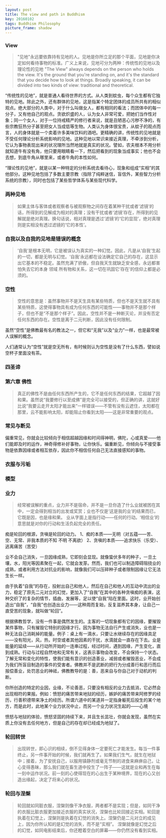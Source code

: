 ```yaml
---
layout: post
title: The view and path in Buddhism
key: 20160102
tags: Buddhism Philosophy
picture_frame: shadow
---
```


### View
> "见地"永远要依靠持有见地的人。见地是你所立足的那个平面，见地是你决定如何看待事物的标准。广义上来说，见地可分为两种：传统性的见地以及理论性的见地
> "The View" always depends on the person who holds the view. It's the ground that you're standing on, and it's the standard that you decide how to look at things. Broadly speaking, it can be divided into two kinds of view: traditional and theoretical.
<!--more-->

“传统性的见地”，就是普通人看待世界的方式。从人类到蚊虫，每个众生都有它独特的见地。除此之外，还有群体的见地，这是指某个特定团体的成员所共有的相似观点。绝大部分的人类中，对于什么叫做女人，都有相同的看法；而团体中的每一分子，又有他自己的观点。贪欲炽盛的人，认为女人非常可爱，把她们当作性对象；同一个女人，对于一位持戒精严的修行者来说，就是丑陋恶心污秽不净的，有些宗教狂热分子甚至把女人当成低等生物。人类认为身体很宝贵，从蚊子的观点而言，人的身体就是一个卖着许多美味饮料的酒吧。更精确的讲，传统性的见地就是不受任何理论分析系统影响的见地。这种见地以常识来接近真理，不牵涉到分析，它认为事物表现出来的状况理所当然地就是真实的状况。譬如，农夫根本不用分析就知道牛有没有角，他只要用眼睛看一下，然后把看到的现象当成事实；他也不会去想，到底牛角从哪里来，或者牛角的本性如何。

“理论性的见地”，就是以某一种特定的分析系统去看待心，现象和组成“实相”的其他部分。这种见地包括了多数主要宗教（指除了纯粹迷信，盲信外，某些智力分析系统的宗教），同时也包括了某些哲学体系与某些现代科学。

### 两种见地
> 如果主体与客体或者观察者与被观察物之间存在着某种干扰或者‘滤镜’的话，所得到的见解成为相对的真理；没有干扰或者‘滤镜’存在，所得到的见解就是绝对真理。换句话说，相对真理是透过‘滤镜’的‘它的显现’，绝对真理则是实相没有透过滤镜的‘它的本性’。

### 自我以及自我的见地是错误的概念
> ‘自我’是根本无明，它是被误认为真实的一种幻觉。因此，凡是从‘自我’生起的一切，都是无明与幻觉。‘自我’永远都在设法确定它自己的存在，这显示出它基本的不稳定。虽然充满了骄傲，但自我天生就缺乏安全感，永远都害怕失去它的本身 领域 所有物和关系，这一切在巩固它‘存在’的信仰上都是必须的。

### 空性

> 空性的意思是：虽然事物并不是天生具有某些特质，但也不是天生就不具有某些特质，这使得事物具有成为任何东西的可能性——事物并不是那个样子，但也不是“不是那个样子”。因此，空性并不是一种断灭论，并没有否定任何东西的存在。空性是离于二元判断，因此没有任何限制。

虽然“空性”是佛教最有名的教法之一，但它和“无我”以及“业力”一样，也是最常被人误解的概念。

人们通常认为“空性”就是空无所有，有时候则认为空性是没有了什么东西，譬如说空杯子里面没有茶。

### 四圣谛

### 第六章 佛性
> 真正的佛性不是由任何东西所产生的，它不是任何东西的结果，它超越了因和果。虽然说“我要修行以至成佛”是完全可以接受的，但正确的讲，这就好比说“我要云走开太阳才能出来”一样错误——不管有没有云遮住，太阳都在那里，云不能影响太阳，却能阻止你看到太阳——这是非常重要的观点。

### 常见与断见

偏重常见，你就会比较倾向于相信超越因缘和时间得神明，佛陀，心或真爱——他们能即及时的运作，神奇得修补好事物，让你快乐。偏重断见，你倾向与不接受事物是依靠因缘或者相互依存，因此你不相信任何自己无法直接感知的事物。

### 衣服与污垢

### 模型

### 业力

> 经常被误解的重点，业力并不是宿命，并不是一旦你造了什么业就被困在其中，一定会得到相当的出发或奖赏；业也不仅是‘这是我的业’的结果而已，它既是因，也是缘和果。
业从字面上是指行动——任何的行动。‘相信业’的意思就是对你的行动和生活负起完全的责任。

痴是轮回的根源，贪嗔是轮回的动力。
1、痴的本质——无明（对五蕴——苦、空、无常、非我本质的不知 不明 不离欲）
2、贪嗔的本质——追求快乐（乐受）、逃离痛苦（苦受）

业不会自己消失，一旦因缘成熟，它即刻会显现。就像蛰伏多年的种子，一旦土壤，水，阳光等因素聚在一起，它就会发芽。然而，我们也可以制造障碍阻挠业的成熟，或者利用方法对抗业的影响，就像我们可以压碎种子或者限制因缘让它无法生长一样。

由于执着“自我”的存在，投射出自己和他人，然后在自己和他人的互动中流出的业力，稳定了原先二元对立的幻觉，更加入了“自我”在其中的各种贪嗔痴的表演，这种交织了的复杂的情节，插曲，发展等，足以使“自我”陷在里面。这时，业开始创造出“自我”，“自我”也创造出业力——这种周而复始，反复滋养其本身，让自己一直受苦的现象，就叫做“轮回”。

根据佛教哲学，没有一件事是偶然发生的。主客的一切现象都有它的因缘，要摧毁某件事物，只有摧毁它特别的因缘才行。因为事物无法自行产生或消失，业也是一种无法自己消耗掉的能量。例子：桌上有一滴水，只要让水继续存在的因缘具足——没有阳光，风，热，时空或者其他因素的干扰，水滴就会一直存在下去。业是能量的延续——从行动所开始的一连串过程，经过时间，遇到因缘，产生变化，直到成熟。行动与过程自然地和无常有关，这表示事物会改变，不会保持一个状态。了解无常和变化的特性，使我们能有意识的创造善业，减弱或者摧毁恶业，不会成为我们所盲目制造的事件的受害者。佛教并不是武断的把行为分成善行和恶行而后报偿善业，处罚恶业的神祗，佛教教导的是：善，恶来自与你自己对于动机的判断。

你所创造的特定的业因，业缘，不论善恶，只要没有相反的业力去抵消，它必然会出现相符的果报。例如：愤怒的痛苦带来地狱的经历，嫉妒的痛苦带来阿修罗的经历，行善积德带来净土的经历。所谓六道中的某道并一定指身躯死后投生的某个地方，而是此时，此地某个业力状况中止，而另一个业力状况生起的——心境

愤怒与地狱的体验，愤怒坚固的持续下来，并且生长茁壮，你就会发现，虽然在实质上你没有去任何地方，但是自己的存在却已经成为地狱了。

### 轮回转世
> 出现转世，即心识的相续，倒不见得身体一定要死亡才能发生。每当一件事终止，另一件事开始的时候，我们就再生了。如果我们生气，就生在地狱中；接着，为了安抚自己，以服用镇静剂或毫无节制的进食来麻痹自己，让心变得愚昧，那么我们就在畜生道中投生了一阵子——这就是业和再生在每一刻中运作状况。前一刻的心使得现在的心出生于某种境界，现在的心又创造出缘起，决定了将来心的状况。

### 轮回与涅槃
> 轮回就如同脏衣服，涅槃则像干净衣服，两者都不是实现；但是，如同干净的衣服比脏衣服更加接近衣服的真实状况，涅槃也比轮回接近实相。轮回是执着在幻觉上，涅槃则是执着在幻觉的消失上。涅槃仍是二元对立的成见上，因为你所认知的是幻觉的消失，而不是“实相”。
涅槃就像是幻觉之后的幻觉，如同电影结束后，你还瞪着空白的屏幕——你仍然没有看到实相。

    